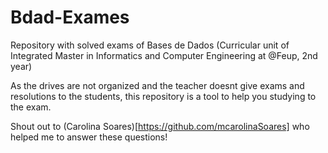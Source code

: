 # Bdad-Exames
Repository with solved exams of Bases de Dados (Curricular unit of Integrated Master in Informatics and Computer Engineering at @Feup, 2nd year) 

As the drives are not organized and the teacher doesnt give exams and resolutions to the students, this repository is a tool to help you studying to the exam.

Shout out to (Carolina Soares)[https://github.com/mcarolinaSoares] who helped me to answer these questions!
